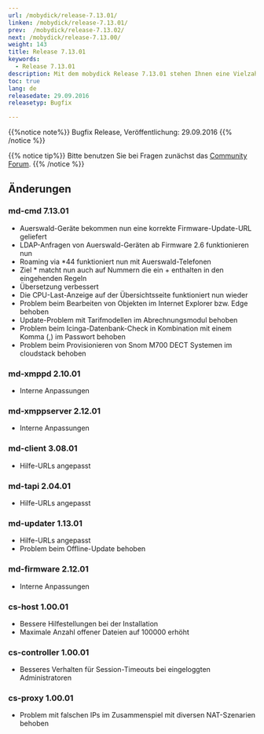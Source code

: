 ```yaml
---
url: /mobydick/release-7.13.01/
linken: /mobydick/release-7.13.01/
prev:  /mobydick/release-7.13.02/
next: /mobydick/release-7.13.00/
weight: 143
title: Release 7.13.01
keywords:
  - Release 7.13.01
description: Mit dem mobydick Release 7.13.01 stehen Ihnen eine Vielzahl an neuen Funtionen zur Verfügung.
toc: true
lang: de
releasedate: 29.09.2016
releasetyp: Bugfix

---
```


{{%notice note%}}
Bugfix Release, Veröffentlichung: 29.09.2016
{{% /notice %}}

{{% notice tip%}}
Bitte benutzen Sie bei Fragen zunächst das [Community Forum](http://community.pascom.net/forum.php "Zu unserem Forum").
{{% /notice %}}

## Änderungen

### md-cmd 7.13.01

* Auerswald-Geräte bekommen nun eine korrekte Firmware-Update-URL geliefert
* LDAP-Anfragen von Auerswald-Geräten ab Firmware 2.6 funktionieren nun
* Roaming via \*44 funktioniert nun mit Auerswald-Telefonen
* Ziel * matcht nun auch auf Nummern die ein + enthalten in den eingehenden Regeln
* Übersetzung verbessert
* Die CPU-Last-Anzeige auf der Übersichtsseite funktioniert nun wieder
* Problem beim Bearbeiten von Objekten im Internet Explorer bzw. Edge behoben
* Update-Problem mit Tarifmodellen im Abrechnungsmodul behoben
* Problem beim Icinga-Datenbank-Check in Kombination mit einem Komma (,) im Passwort behoben
* Problem beim Provisionieren von Snom M700 DECT Systemen im cloudstack behoben

### md-xmppd 2.10.01

* Interne Anpassungen

### md-xmppserver 2.12.01

* Interne Anpassungen

### md-client 3.08.01

* Hilfe-URLs angepasst

### md-tapi 2.04.01

* Hilfe-URLs angepasst

### md-updater 1.13.01

* Hilfe-URLs angepasst
* Problem beim Offline-Update behoben

### md-firmware 2.12.01

* Interne Anpassungen

### cs-host 1.00.01

* Bessere Hilfestellungen bei der Installation
* Maximale Anzahl offener Dateien auf 100000 erhöht

### cs-controller 1.00.01

* Besseres Verhalten für Session-Timeouts bei eingeloggten Administratoren


### cs-proxy 1.00.01

* Problem mit falschen IPs im Zusammenspiel mit diversen NAT-Szenarien behoben
